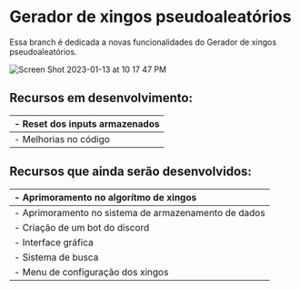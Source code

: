 # Gerador de xingos pseudoaleatórios

Essa branch é dedicada a novas funcionalidades do Gerador de xingos pseudoaleatórios.

![Screen Shot 2023-01-13 at 10 17 47 PM](https://user-images.githubusercontent.com/72944953/212443853-d777e9bb-9bf9-43c9-bb52-86b5c285c69a.png)

## Recursos em desenvolvimento:

| - Reset dos inputs armazenados |
| :----------------------------- |
| - Melhorias no código          |

## Recursos que ainda serão desenvolvidos:

| - Aprimoramento no algorítmo de xingos               |
| :--------------------------------------------------- |
| - Aprimoramento no sistema de armazenamento de dados |
| - Criação de um bot do discord                       |
| - Interface gráfica                                  |
| - Sistema de busca                                   |
| - Menu de configuração dos xingos                    |
